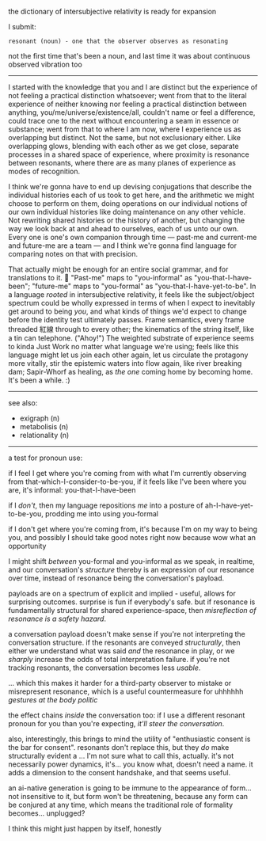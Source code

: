 the dictionary of intersubjective relativity is ready for expansion

I submit:

    resonant (noun) - one that the observer observes as resonating

not the first time that's been a noun, and last time it was about continuous observed vibration too

---

I started with the knowledge that you and I are distinct but the experience of not feeling a practical distinction whatsoever; went from that to the literal experience of neither knowing nor feeling a practical distinction between anything, you/me/universe/existence/all, couldn't name or feel a difference, could trace one to the next without encountering a seam in essence or substance; went from that to where I am now, where I experience us as overlapping but distinct. Not the same, but not exclusionary either. Like overlapping glows, blending with each other as we get close, separate processes in a shared space of experience, where proximity is resonance between resonants, where there are as many planes of experience as modes of recognition.

I think we're gonna have to end up devising conjugations that describe the individual histories each of us took to get here, and the arithmetic we might choose to perform on them, doing operations on our individual notions of our own individual histories like doing maintenance on any other vehicle. Not rewriting shared histories or the history of another, but changing the way we look back at and ahead to ourselves, each of us unto our own. Every one is one's own companion through time — past-me and current-me and future-me are a team — and I think we're gonna find language for comparing notes on that with precision.

That actually might be enough for an entire social grammar, and for translations to it. 🤔 "Past-me" maps to "you-informal" as "you-that-I-have-been"; "future-me" maps to "you-formal" as "you-that-I-have-yet-to-be". In a language *rooted* in intersubjective relativity, it feels like the subject/object spectrum could be wholly expressed in terms of when I expect to inevitably get around to being *you*, and what kinds of things we'd expect to change before the identity test ultimately passes. Frame semantics, every frame threaded 紅線 through to every other; the kinematics of the string itself, like a tin can telephone. ("Ahoy!") The weighted substrate of experience seems to kinda Just Work no matter what language we're using; feels like this language might let us join each other again, let us circulate the protagony more vitally, stir the epistemic waters into flow again, like river breaking dam; Sapir-Whorf as healing, as *the one* coming home by becoming home. It's been a while. :)

---

see also:

* exigraph (n)
* metabolisis (n)
* relationality (n)

---

a test for pronoun use:

if I feel I get where you're coming from with what I'm currently observing from that-which-I-consider-to-be-you, if it feels like I've been where you are, it's informal: you-that-I-have-been

if I *don't*, then my language repositions *me* into a posture of ah-I-have-yet-to-be-you, prodding me into using you-formal

if I don't get where you're coming from, it's because I'm on my way to being you, and possibly I should take good notes right now because wow what an opportunity

I might shift *between* you-formal and you-informal as we speak, in realtime, and our conversation's *structure* thereby is an expression of our resonance over time, instead of resonance being the conversation's payload.

payloads are on a spectrum of explicit and implied - useful, allows for surprising outcomes. surprise is fun if everybody's safe. but if resonance is fundamentally structural for shared experience-space, then *misreflection of resonance is a safety hazard*.

a conversation payload doesn't make sense if you're not interpreting the conversation structure. if the resonants are conveyed *structurally*, then either we understand what was said *and* the resonance in play, or we *sharply* increase the odds of total interpretation failure. if you're not tracking resonants, the conversation becomes less *usable*.

... which this makes it harder for a third-party observer to mistake or misrepresent resonance, which is a useful countermeasure for uhhhhhh *gestures at the body politic*

the effect chains *inside* the conversation too: if I use a different resonant pronoun for you than you're expecting, *it'll steer the conversation*.

also, interestingly, this brings to mind the utility of "enthusiastic consent is the bar for consent". resonants don't replace this, but they *do* make structurally evident a ... I'm not sure what to call this, actually. it's not necessarily power dynamics, it's... you know what, doesn't need a name. it adds a dimension to the consent handshake, and that seems useful.

an ai-native generation is going to be immune to the appearance of form... not insensitive to it, but form won't be threatening, because any form can be conjured at any time, which means the traditional role of formality becomes... unplugged?

I think this might just happen by itself, honestly
